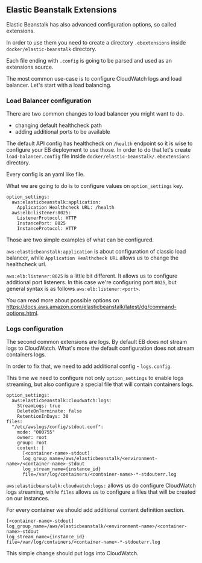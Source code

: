 ## Elastic Beanstalk Extensions

Elastic Beanstalk has also advanced configuration options, so called extensions. 

In order to use them you need to create a directory `.ebextensions` inside `docker/elastic-beanstalk` directory. 

Each file ending with `.config` is going to be parsed and used as an extensions source.

The most common use-case is to configure CloudWatch logs and load balancer. Let's start with a load balancing.

### Load Balancer configuration

There are two common changes to load balancer you might want to do.

- changing default healthcheck path
- adding additional ports to be available

The default API config has healthcheck on `/health` endpoint so it is wise to configure your EB deployment to use those. In order to do that let's create `load-balancer.config` file inside `docker/elastic-beanstalk/.ebextensions` directory. 

Every config is an yaml like file.

What we are going to do is to configure values on `option_settings` key.

```
option_settings:
  aws:elasticbeanstalk:application:
    Application Healthcheck URL: /health
  aws:elb:listener:8025:
    ListenerProtocol: HTTP
    InstancePort: 8025
    InstanceProtocol: HTTP  
```

Those are two simple examples of what can be configured. 

`aws:elasticbeanstalk:application` is about configuration of classic load balancer, while `Application Healthcheck URL` allows us to change the healthcheck url.

`aws:elb:listener:8025` is a little bit different. It allows us to configure additional port listeners. In this case we're configuring port `8025`, but general syntax is as follows `aws:elb:listener:<port>`.

You can read more about possible options on https://docs.aws.amazon.com/elasticbeanstalk/latest/dg/command-options.html.

### Logs configuration

The second common extensions are logs. By default EB does not stream logs to CloudWatch. What's more the default configuration does not stream containers logs.

In order to fix that, we need to add additional config - `logs.config`.

This time we need to configure not only `option_settings` to enable logs streaming, but also configure a special file that will contain containers logs.

```
option_settings:
  aws:elasticbeanstalk:cloudwatch:logs:
    StreamLogs: true
    DeleteOnTerminate: false
    RetentionInDays: 30
files:
  "/etc/awslogs/config/stdout.conf":
    mode: "000755"
    owner: root
    group: root
    content: |
      [<container-name>-stdout]
      log_group_name=/aws/elasticbeanstalk/<environment-name>/<container-name>-stdout
      log_stream_name={instance_id}
      file=/var/log/containers/<container-name>-*-stdouterr.log
```

`aws:elasticbeanstalk:cloudwatch:logs:` allows us do configure CloudWatch logs streaming, while `files` allows us to configure a files that will be created on our instances.

For every container we should add additional content definition section.

```
[<container-name>-stdout]
log_group_name=/aws/elasticbeanstalk/<environment-name>/<container-name>-stdout
log_stream_name={instance_id}
file=/var/log/containers/<container-name>-*-stdouterr.log
```

This simple change should put logs into CloudWatch.
